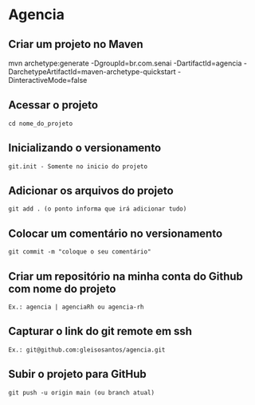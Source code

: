 # Agencia

## Criar um projeto no Maven
mvn archetype:generate -DgroupId=br.com.senai -DartifactId=agencia -DarchetypeArtifactId=maven-archetype-quickstart -DinteractiveMode=false

## Acessar o projeto
    cd nome_do_projeto

## Inicializando o versionamento
    git.init - Somente no inicio do projeto

## Adicionar os arquivos do projeto
    git add . (o ponto informa que irá adicionar tudo)
## Colocar um comentário no versionamento
    git commit -m "coloque o seu comentário"

## Criar um repositório na minha conta do Github com nome do projeto
    Ex.: agencia | agenciaRh ou agencia-rh

## Capturar o link do git remote em ssh
    Ex.: git@github.com:gleisosantos/agencia.git

## Subir o projeto para GitHub 
    git push -u origin main (ou branch atual)
